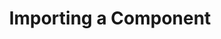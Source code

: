 ---
id: importing-a-component
title: Importing a Component
sidebar_label: Component
sidebar_position: 2
---